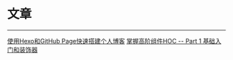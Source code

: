 # 文章
-------------------------------------------------------------------------------

[使用Hexo和GitHub Page快速搭建个人博客](https://github.com/lewenweijia/blog/issues/1)
[掌握高阶组件HOC -- Part 1 基础入门和装饰器](https://github.com/lewenweijia/blog/issues/2)

